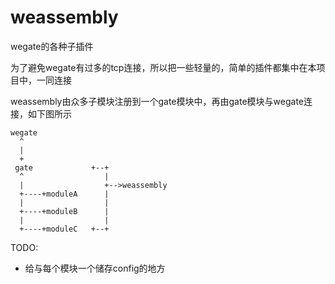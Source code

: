 # weassembly

wegate的各种子插件

为了避免wegate有过多的tcp连接，所以把一些轻量的，简单的插件都集中在本项目中，一同连接

weassembly由众多子模块注册到一个gate模块中，再由gate模块与wegate连接，如下图所示

``` asciiflow
wegate
  ^
  |
  +
 gate             +--+
  ^                  |
  |                  +-->weassembly
  +----+moduleA      |
  |                  |
  +----+moduleB      |
  |                  |
  +----+moduleC   +--+
```

TODO:
- 给与每个模块一个储存config的地方
